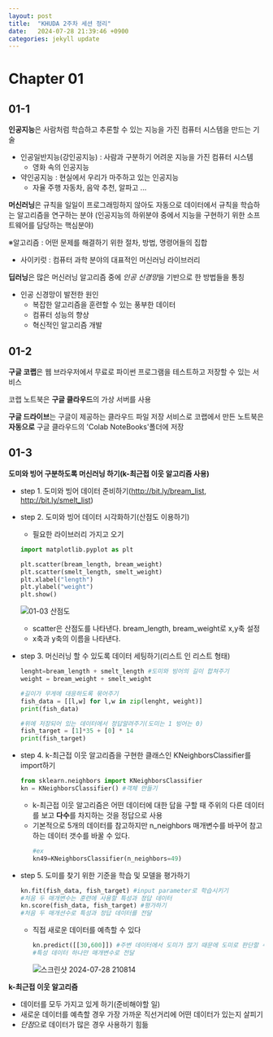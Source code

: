 ```yaml
---
layout: post
title:  "KHUDA 2주차 세션 정리"
date:   2024-07-28 21:39:46 +0900
categories: jekyll update
---
```

# Chapter 01

## 01-1

**인공지능**은 사람처럼 학습하고 추론할 수 있는 지능을 가진 컴퓨터 시스템을 만드는 기술
+ 인공일반지능(강인공지능) : 사람과 구분하기 어려운 지능을 가진 컴퓨터 시스템
    + 영화 속의 인공지능
+ 약인공지능 : 현실에서 우리가 마주하고 있는 인공지능
    + 자율 주행 자동차, 음악 추천, 알파고 ...


**머신러닝**은 규칙을 일일이 프로그래밍하지 않아도 자동으로 데이터에서 규칙을 학습하는 알고리즘을 연구하는 분야 (인공지능의 하위분야 중에서 지능을 구현하기 위한 소프트웨어를 담당하는 핵심분야)

※알고리즘 : 어떤 문제를 해결하기 위한 절차, 방법, 명령어들의 집합
+ 사이키럿 : 컴퓨터 과학 분야의 대표적인 머신러닝 라이브러리

**딥러닝**은 많은 머신러닝 알고리즘 중에 *인공 신경망*을 기반으로 한 방법들을 통칭
+ 인공 신경망이 발전한 원인
    + 복잡한 알고리즘을 훈련할 수 있는 풍부한 데이터
    + 컴퓨터 성능의 향상
    + 혁신적인 알고리즘 개발


## 01-2

**구글 코랩**은 웹 브라우저에서 무료로 파이썬 프로그램을 테스트하고 저장할 수 있는 서비스

코랩 노트북은 **구글 클라우드**의 가상 서버를 사용

**구글 드라이브**는 구글이 제공하는 클라우드 파일 저장 서비스로 코랩에서 만든 노트북은 **자동으로** 구글 클라우드의 'Colab NoteBooks'폴더에 저장

## 01-3

**도미와 빙어 구분하도록 머신러닝 하기(k-최근접 이웃 알고리즘 사용)**

+ step 1. 도미와 빙어 데이터 준비하기(http://bit.ly/bream_list, http://bit.ly/smelt_list)

+ step 2. 도미와 빙어 데이터 시각화하기(산점도 이용하기)
  + 필요한 라이브러리 가지고 오기
  ```python
  import matplotlib.pyplot as plt
  ```

  ```python
  plt.scatter(bream_length, bream_weight)
  plt.scatter(smelt_length, smelt_weight)
  plt.xlabel("length")
  plt.ylabel("weight")
  plt.show()
  ```
  ![01-03 산점도](https://github.com/user-attachments/assets/136c831f-3f37-4b5d-bd6f-9fc0b0c205f4)
    + scatter은 산점도를 나타낸다. bream_length, bream_weight로 x,y축 설정
    + x축과 y축의 이름을 나타낸다.

+ step 3. 머신러닝 할 수 있도록 데이터 세팅하기(리스트 인 리스트 형태)
  ```python
  lenght=bream_length + smelt_length #도미와 빙어의 길이 합쳐주기
  weight = bream_weight + smelt_weight

  #길이가 무게에 대응하도록 묶어주기
  fish_data = [[l,w] for l,w in zip(lenght, weight)]
  print(fish_data)

  #위에 저장되어 있는 데이터에서 정답알려주기(도미는 1 빙어는 0)
  fish_target = [1]*35 + [0] * 14
  print(fish_target)
  ```

+ step 4. k-최근접 이웃 알고리즘을 구현한 클래스인 KNeighborsClassifier를 import하기
  ```python
  from sklearn.neighbors import KNeighborsClassifier
  kn = KNeighborsClassifier() #객체 만들기
  ```
  + k-최근접 이웃 알고리즘은 어떤 데이터에 대한 답을 구할 때 주위의 다른 데이터를 보고 **다수**를 차지하는 것을 정답으로 사용
  + 기본적으로 5개의 데이터를 참고하지만 n_neighbors 매개변수를 바꾸어 참고하는 데이터 갯수를 바꿀 수 있다.
    ```python
    #ex
    kn49=KNeighborsClassifier(n_neighbors=49)
    ```

+ step 5. 도미를 찾기 위한 기준을 학습 및 모델을 평가하기
  ```python
  kn.fit(fish_data, fish_target) #input parameter로 학습시키기
  #처음 두 매개변수는 훈련에 사용할 특성과 정답 데이터
  kn.score(fish_data, fish_target) #평가하기
  #처음 두 매개션수로 특성과 정답 데이터를 전달
  ```
    + 직접 새로운 데이터를 예측할 수 있다
      ```python
      kn.predict([[30,600]]) #주변 데이터에서 도미가 많기 때문에 도미로 판단할 수 있다.
      #특성 데이터 하나만 매개변수로 전달
      ```
      ![스크린샷 2024-07-28 210814](https://github.com/user-attachments/assets/9ba00ff1-75da-4162-98ba-bfaa36b3ebbb)

**k-최근접 이웃 알고리즘**
+ 데이터를 모두 가지고 있게 하기(준비해야할 일)
+ 새로운 데이터를 예측할 경우 가장 가까운 직선거리에 어떤 데이터가 있는지 살피기
+ *단점*으로 데이터가 많은 경우 사용하기 힘듦
